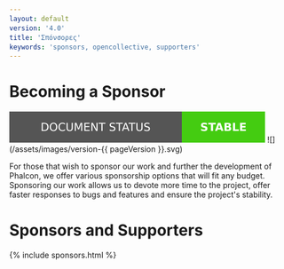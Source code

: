 ```yaml
---
layout: default
version: '4.0'
title: 'Σπόνσορες'
keywords: 'sponsors, opencollective, supporters'
---
```


# Becoming a Sponsor

![](/assets/images/document-status-stable-success.svg) ![](/assets/images/version-{{ pageVersion }}.svg)

For those that wish to sponsor our work and further the development of Phalcon, we offer various sponsorship options that will fit any budget. Sponsoring our work allows us to devote more time to the project, offer faster responses to bugs and features and ensure the project's stability.

# Sponsors and Supporters

{% include sponsors.html %}
